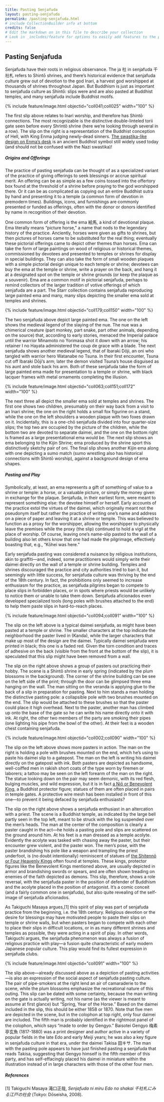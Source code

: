 ```yaml
---
title: Pasting Senjafuda
layout: pasting-senjafuda
permalink: /pasting-senjafuda.html
# include CollectionBuilder info at bottom
credits: false
# Edit the markdown on in this file to describe your collection
# Look in _includes/feature for options to easily add features to the page
---
```


## Pasting Senjafuda
Senjafuda have their roots in religious observance. The ja 社 in senjafuda 千社札 refers to Shintō shrines, and there’s historical evidence that senjafuda culture grew out of devotion to the god Inari, a harvest god worshipped at thousands of shrines throughout Japan. But Buddhism is just as important to senjafuda culture as Shintō: slips were and are also pasted at Buddhist temples, and many senjafuda include Buddhist motifs.

{% include feature/image.html objectid="coll041;coll025" width="100" %}

The first slip above relates to Inari worship, and therefore has Shintō connections. The most recognizable is the distinctive double-linteled torii gate seen before every Shrintō shrine (here we’re looking through several in a row). The slip on the right is a representation of the Buddhist conception of Hell, with King Enma judging newly-dead sinners. [The swastika-like design on Enma’s desk](https://en.wikipedia.org/wiki/Swastika) is an ancient Buddhist symbol still widely used today (and should not be confused with the Nazi swastika)!

##### Origins and Offerings
The practice of pasting senjafuda can be thought of as a specialized variant of the practice of giving offerings to seek blessings or accrue spiritual merit. An offering can be as simple as a few coins tossed into the offertory box found at the threshold of a shrine before praying to the god worshipped there. Or it can be as complicated as copying out an entire Buddhist sutra by hand and presenting it to a temple (a common form of devotion in premodern times). Buildings, icons, and furnishings are commonly presented or funded as offerings, often with the donor or donors identified by name in recognition of their devotion.

One common form of offering is the ema 絵馬, a kind of devotional plaque. Ema literally means “picture horse,” a name that nods to the legendary history of the practice. Anciently, horses were given as gifts to shrines, but then pictures of horses came to be substituted for the real thing; eventually these pictorial offerings came to depict other themes than horses. Ema can take the form of large paintings on wood of religious or historical themes, commissioned by devotees and presented to temples or shrines for display in special buildings. They can also take the form of small wooden plaques with a simple pictorial design unique to each temple or shrine; devotees can buy the ema at the temple or shrine, write a prayer on the back, and hang it at a designated spot on the temple or shrine grounds (or keep the plaque as a souvenir). Ema are a common motif in pictorial senjafuda, perhaps to remind collectors of the larger tradition of votive offerings of which senjafuda are a part. The Starr collection contains senjafuda reproducing large painted ema and many, many slips depicting the smaller ema sold at temples and shrines.

{% include feature/image.html objectid="coll179;coll150" width="100" %}

The two senjafuda above depict large painted ema. The one on the left shows the medieval legend of the slaying of the nue. The nue was a chimerical creature (part monkey, part snake, part other animals, depending on the source) that, according to early stories, menaced the Imperial palace until the warrior Minamoto no Yorimasa shot it down with an arrow; his retainer I no Hayata administered the coup de grace with a blade. The next senjafuda shows another medieval legend, that of Ibaraki Dōji, an oni who tangled with warrior hero Watanabe no Tsuna. In their first encounter, Tsuna cut off Ibaraki Dōji’s arm; later the demon visited Tsuna’s house disguised as his aunt and stole back his arm. Both of these senjafuda take the form of large painted ema made for presentation to a temple or shrine, with black lacquer frames with metal ornaments completing the illusion.

{% include feature/image.html objectid="coll063;coll151;coll172" width="100" %}

The next three all depict the smaller ema sold at temples and shrines. The first one shows two children, presumably on their way back from a visit to an Inari shrine; the one on the right holds a small fox figurine on a stand, while the one on the left shoulders a wooden plaque with two foxes drawn on it. Incidentally, this is a one-chō senjafuda divided into four quarter-size slips; the top two are occupied by the picture of the children, while the bottom two are devoted to separate daimei, and the one on the bottom right is framed as a large presentational ema would be. The next slip shows an ema belonging to the Kijin Shrine; ema produced by the shrine sport this distinctively sketchy pair of oni. The final slip shows another Kijin ema along with one depicting a sumo match (sumo wrestling also has historical connections with Shintō worship), against a background design of ema shapes.

##### Pasting and Play
Symbolically, at least, an ema represents a gift of something of value to a shrine or temple: a horse, or a valuable picture, or simply the money given in exchange for the plaque. Senjafuda, in their earliest form, were meant to represent something else: the devotee himself or herself. Early accounts of the practice extol the virtues of the daimei, which originally meant not the pseudonym itself but rather the practice of writing one’s name and address on a piece of paper and leaving it at a shrine or temple. This was believed to function as a proxy for the worshipper, allowing the worshipper to physically leave the premises while the proxy (the slip) continued to hold a vigil at the place of worship. Of course, leaving one’s name-slip pasted to the wall of a building also let others know that one had made the pilgrimage, effectively boasting that, e.g., “Kōhei was here.”

Early senjafuda pasting was considered a nuisance by religious institutions, akin to graffiti—and, indeed, some practitioners would simply write their daimei directly on the wall of a temple or shrine building. Temples and shrines discouraged the practice and city authorities tried to ban it, but seemingly with little success, for senjafuda culture was thriving by the end of the 18th century. In fact, the prohibitions only seemed to increase enthusiasm for the practice, as senjafuda pilgrims began to compete to place slips in forbidden places, or in spots where priests would be unlikely to notice them or unable to take them down. Senjafuda aficionados even developed specialized tools (long poles with brushes attached to the end) to help them paste slips in hard-to-reach places.

{% include feature/image.html objectid="coll094;coll091" width="100" %}

The slip on the left above is a typical daimei senjafuda, as might have been pasted at a temple or shrine. The smaller characters at the top indicate the neighborhood the paster lived in (Kanda), while the larger characters that make up most of the design are the daimei. Typically daimei senjafuda were printed in black; this one is a faded red. Given the torn condition and traces of adhesive on the back (visible from the front at the bottom of the slip), it is speculated that this slip might have been removed from a wall.

The slip on the right above shows a group of pasters out practicing their hobby. The scene is a Shintō shrine in early spring (indicated by the plum blossoms in the background). The corner of the shrine building can be see on the left side of the print; through the door can be glimpsed three ema hanging on the wall. The man sitting on the veranda is applying glue to the back of a slip in preparation for pasting. Next to him stands a man holding the distinctive pasting pole: a collapsible pole with two brushes mounted on the end. The slip would be attached to these brushes so that the paster could place it high overhead. Next to the paster, another man has climbed up onto the base of the gate so he can write his name directly onto it with ink. At right, the other two members of the party are smoking their pipes (one lighting his pipe from the bowl of the other). At their feet is a wooden chest containing senjafuda.

{% include feature/image.html objectid="coll002;coll090" width="100" %}

The slip on the left above shows more pasters in action. The man on the right is holding a pole with brushes mounted on the end, which he’s using to paste his daimei slip to a gatepost. The man on the left is writing his daimei directly on the gatepost with ink. Both pasters are depicted as handsome, well-coiffed men in rakish short coats of the type worn by firemen or laborers; a tattoo may be seen on the left forearm of the man on the right. The statue looking down on the pair may seem demonic, with its red flesh, bulging muscles, and wild expression, but it is in fact [a Niō or Benevolent King](https://www.onmarkproductions.com/html/nio.shtml), a Buddhist protector figure; statues of them are often placed in pairs in temple gates. A protective wire mesh has been installed in front of this one—to prevent it being defaced by senjafuda enthusiasts?

The slip on the right above shows a senjafuda enthusiast in an altercation with a priest. The scene is a Buddhist temple, as indicated by the large bell partly seen in the top left, meant to be struck with the log suspended over the men’s heads. The man at the center of the composition is clearly a paster caught in the act—he holds a pasting pole and slips are scattered on the ground around him. At his feet is a man dressed as a temple acolyte. Evidently the acolyte was tasked with chasing away the paster, but their encounter grew violent, and the paster won. The men’s pose, with the paster brandishing his pole like a weapon and trampling the priest underfoot, is (no doubt intentionally) reminiscent of statues of [the Shitennō or Four Heavenly Kings](https://www.onmarkproductions.com/html/shitenno.shtml) often found at temples. These kings, protector figures like the Benevolent Kings mentioned above, are usually depicted in armor and brandishing swords or spears, and are often shown treading on enemies of the faith depicted as demons. This slip, therefore, shows a role reversal, with the senjafuda paster in the position of defender of Buddhism and the acolyte placed in the position of antagonist. It’s a comic conceit (and a fairly common one in senjafuda), but also quite revealing of the self-image of senjafuda aficionados.

As Takiguchi Masaya argues,[1] this spirit of play was part of senjafuda practice from the beginning, i.e. the 18th century. Religious devotion or the desire for blessings may have motivated people to paste their slips on temple or shrine walls, but when pasters began to compete with each other to place their slips in difficult locations, or in as many different shrines and temples as possible, they were acting in a spirit of play. In other words, Takiguchi argues, the senjafuda phenomenon was always a fusion of religious practice with play—a fusion quite characteristic of early modern Japanese popular culture. This play would find its fullest expression in senjafuda clubs.

{% include feature/image.html objectid="coll091" width="100" %}

The slip above—already discussed above as a depiction of pasting activities—is also an expression of the social aspect of senjafuda pasting culture. The pair of pipe-smokers at the right lend an air of camaraderie to the scene, while the plum blossoms emphasize the recreational nature of this outing. This slip can be dated with some certainty, because the man writing on the gate is actually writing, not his name (as the viewer is meant to assume at first glance) but “Spring, Year of the Horse.” Based on the daimei included in the slip, this should be either 1858 or 1870. Note that five men are depicted in the scene, but in the colophon at top right, only four daimei are included. The fifth man is probably identified in the rightmost panel of the colophon, which says “made to order by Gengyo.” Baisotei Gengyo 梅素亭玄魚 (1817-1880) was a print designer and author active in a variety of popular fields in the late Edo and early Meiji years; he was also a key figure in senjafuda culture in that era, under the daimei Takisa 田キサ. The man with the pasting pole appears to have just finished pasting a senjafuda that reads Takisa, suggesting that Gengyo himself is the fifth member of this party, and has self-effacingly placed his daimei in miniature within the illustration instead of in large characters with those of the other four men.

##### References
[1] Takiguchi Masaya 滝口正哉, *Senjafuda ni miru Edo no shakai 千社札にみる江戸の社会* (Tokyo: Dōseisha, 2008).

<!-- {% if page.credits == true %}{% include cb/credits.html %}{% endif %} -->
